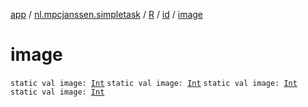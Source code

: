 [app](../../../index.md) / [nl.mpcjanssen.simpletask](../../index.md) / [R](../index.md) / [id](index.md) / [image](.)

# image

`static val image: `[`Int`](https://kotlinlang.org/api/latest/jvm/stdlib/kotlin/-int/index.html)
`static val image: `[`Int`](https://kotlinlang.org/api/latest/jvm/stdlib/kotlin/-int/index.html)
`static val image: `[`Int`](https://kotlinlang.org/api/latest/jvm/stdlib/kotlin/-int/index.html)
`static val image: `[`Int`](https://kotlinlang.org/api/latest/jvm/stdlib/kotlin/-int/index.html)
